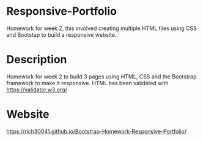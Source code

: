# Responsive-Portfolio
Homework for week 2, this involved creating multiple HTML files using CSS and Bootstap to build a responsive website..`

# Description

Homework for week 2 to build 3 pages using HTML, CSS and the Bootstrap framework to make it responsive.
HTML has been validated with https://validator.w3.org/

# Website
https://rich30041.github.io/Bootstrap-Homework-Responsive-Portfolio/

